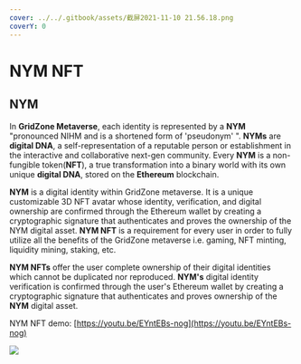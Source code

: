 ```yaml
---
cover: ../../.gitbook/assets/截屏2021-11-10 21.56.18.png
coverY: 0
---
```


# NYM NFT

## NYM

In **GridZone Metaverse**, each identity is represented by a **NYM** "pronounced NIHM and is a shortened form of 'pseudonym' ". **NYMs** are **digital DNA**, a self-representation of a reputable person or establishment in the interactive and collaborative next-gen community. Every **NYM** is a non-fungible token(**NFT**), a true transformation into a binary world with its own unique **digital DNA**, stored on the **Ethereum** blockchain.

**NYM** is a digital identity within GridZone metaverse. It is a unique customizable 3D NFT avatar whose identity, verification, and digital ownership are confirmed through the Ethereum wallet by creating a cryptographic signature that authenticates and proves the ownership of the NYM digital asset. **NYM NFT** is a requirement for every user in order to fully utilize all the benefits of the GridZone metaverse i.e. gaming, NFT minting, liquidity mining, staking, etc.

**NYM NFTs** offer the user complete ownership of their digital identities which cannot be duplicated nor reproduced. **NYM's** digital identity verification is confirmed through the user's Ethereum wallet by creating a cryptographic signature that authenticates and proves ownership of the **NYM** digital asset.



NYM NFT demo: [https://youtu.be/EYntEBs-nog](https://youtu.be/EYntEBs-nog)

![](../../.gitbook/assets/NYM-\_Skull\_Tee\_shirt.png)

